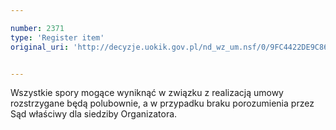 ```yaml
---

number: 2371
type: 'Register item'
original_uri: 'http://decyzje.uokik.gov.pl/nd_wz_um.nsf/0/9FC4422DE9C86549C12578B100227EB5?OpenDocument'


---
```


Wszystkie spory mogące wyniknąć w związku z realizacją umowy rozstrzygane będą polubownie, a w przypadku braku porozumienia przez Sąd właściwy dla siedziby Organizatora.

